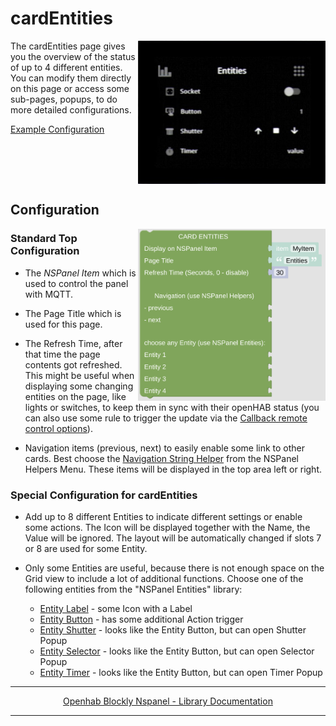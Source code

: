 # cardEntities

[<img src="img/lovelaceUI_cardEntities.jpg" align="right" width="300">](img/lovelaceUI_cardEntities.jpg)

The cardEntities page gives you the overview of the status of up to 4 different entities. You can modify them directly on this page or access some sub-pages, popups, to do more detailed configurations.

[Example Configuration](openhab_scripts_nspanel1_cardEntities.md)

<br clear="right"/>

## Configuration

[<img src="img/blockLibrary_nspanel_cards_cardEntities.png" align="right" width="300">](img/blockLibrary_nspanel_cards_cardEntities.png)

### Standard Top Configuration

- The *NSPanel Item* which is used to control the panel with MQTT.

- The Page Title which is used for this page.

- The Refresh Time, after that time the page contents got refreshed. This might be useful when displaying some changing entities on the page, like lights or switches, to keep them in sync with their openHAB status (you can also use some rule to trigger the update via the [Callback remote control options](blockLibrary_nspanel_callback_callback.md)).

- Navigation items (previous, next) to easily enable some link to other cards. Best choose the [Navigation String Helper](blockLibrary_nspanel_helpers_navString.md) from the NSPanel Helpers Menu. These items will be displayed in the top area left or right.

### Special Configuration for cardEntities

- Add up to 8 different Entities to indicate different settings or enable some actions. The Icon will be displayed together with the Name, the Value will be ignored. The layout will be automatically changed if slots 7 or 8 are used for some Entity.

- Only some Entities are useful, because there is not enough space on the Grid view to include a lot of additional functions. Choose one of the following entities from the "NSPanel Entities" library:
  
  - [Entity Label](blockLibrary_nspanel_entities_label.md) - some Icon with a Label
  - [Entity Button](blockLibrary_nspanel_entities_button.md) - has some additional Action trigger
  - [Entity Shutter](blockLibrary_nspanel_entities_shutter.md) - looks like the Entity Button, but can open Shutter Popup
  - [Entity Selector](blockLibrary_nspanel_entities_selector.md) - looks like the Entity Button, but can open Selector Popup
  - [Entity Timer](blockLibrary_nspanel_entities_timer.md) - looks like the Entity Button, but can open Timer Popup

---

[<p style="text-align: center;">Openhab Blockly Nspanel - Library Documentation</p>](README.md)

---
